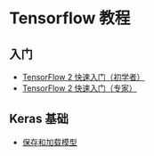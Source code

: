 # Tensorflow 教程

## 入门

- [TensorFlow 2 快速入门（初学者）](quickstart_beginner.md)
- [TensorFlow 2 快速入门（专家）](quickstart_experts.md)

## Keras 基础

- [保存和加载模型](keras/save_and_load.md)